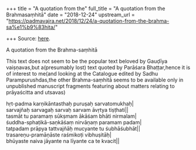 +++
title = "A quotation from the"
full_title = "A quotation from the Brahmasaṃhitā"
date = "2018-12-24"
upstream_url = "https://padmavajra.net/2018/12/24/a-quotation-from-the-brahma-sa%e1%b9%83hita/"

+++
Source: [here](https://padmavajra.net/2018/12/24/a-quotation-from-the-brahma-sa%e1%b9%83hita/).

A quotation from the Brahma-saṃhitā

This text does not seem to be the popular text beloved by Gauḍīya
vaiṣṇavas,but a(presumably lost) text quoted by Parāśara Bhaṭṭar,hence
it is of interest to me(and looking at the Catalogue edited by Sadhu
Parampurushdas,the other Brahma-saṃhitā seems to be available only in
unpublished manuscript fragments featuring about matters relating to
prāyaścitta and utsavas)

hṛt-padma karṇikāntasthaḥ puruṣaḥ sarvatomukhaḥ\|  
sarvajñaḥ sarvagaḥ sarvaḥ sarvam āvṛtya tiṣṭhati\|\|  
tasmāt tu paramaṃ sūkṣmam ākāśam bhāti nirmalam\|  
śuddha-sphaṭikā-saṇkāśaṃ nirvāṇaṃ paramam padam\|  
tatpadam prāpya tattvajñāḥ mucyante tu śubhāśubhāt\|\|  
trasareṇu-pramāṇāste raśmikoṭi vibhuṣitāḥ\|  
bhūyaste naiva jāyante na līyante ca te kvacit\|\|


